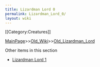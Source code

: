 ```yaml
---
title: Lizardman Lord 0
permalink: Lizardman_Lord_0/
layout: wiki
---
```

[[Category:Creatures]]

[MainPage](/keeperrl_wiki/ "wikilink")>>[Old_Wiki](/keeperrl_wiki/Old_Wiki "wikilink")>>[Old_Lizardman_Lord](/keeperrl_wiki/Old_Lizardman_Lord "wikilink")

Other items in this section
-    [Lizardman Lord 1](/keeperrl_wiki/Lizardman_Lord_1 "wikilink")
